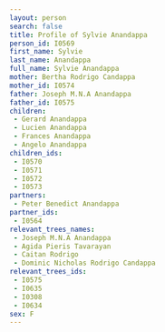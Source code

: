 ```yaml
---
layout: person
search: false
title: Profile of Sylvie Anandappa
person_id: I0569
first_name: Sylvie
last_name: Anandappa
full_name: Sylvie Anandappa
mother: Bertha Rodrigo Candappa
mother_id: I0574
father: Joseph M.N.A Anandappa
father_id: I0575
children:
 - Gerard Anandappa
 - Lucien Anandappa
 - Frances Anandappa
 - Angelo Anandappa
children_ids:
 - I0570
 - I0571
 - I0572
 - I0573
partners:
 - Peter Benedict Anandappa
partner_ids:
 - I0564
relevant_trees_names:
 - Joseph M.N.A Anandappa
 - Agida Pieris Tavarayan
 - Caitan Rodrigo
 - Dominic Nicholas Rodrigo Candappa
relevant_trees_ids:
 - I0575
 - I0635
 - I0308
 - I0634
sex: F
---
```


